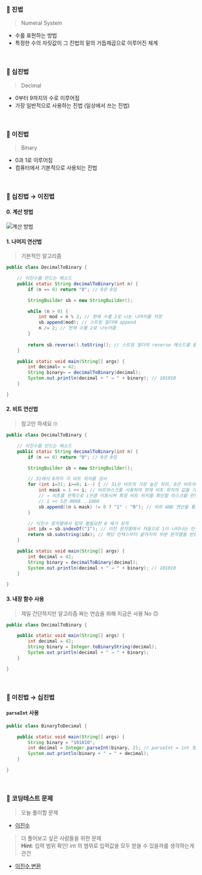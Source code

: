 ### 📌 진법
> Numeral System
* 수를 표현하는 방법
* 특정한 수의 자릿값이 그 진법의 밑의 거듭제곱으로 이루어진 체계
<br>

### 📌 십진법
> Decimal
* 0부터 9까지의 수로 이루어짐
* 가장 일반적으로 사용하는 진법 (일상에서 쓰는 진법)
<br>

### 📌 이진법
> Binary
* 0과 1로 이루어짐
* 컴퓨터에서 기본적으로 사용되는 진법
<br>

### 📌 십진법 → 이진법
#### 0. 계산 방법
![계산 방법](https://search.pstatic.net/common/?src=http%3A%2F%2Fblogfiles.naver.net%2F20151107_22%2Fjuyoung_g_1446870131155fRY8H_JPEG%2F2%25C1%25F8%25B9%25FD.JPG&type=sc960_832)
#### 1. 나머지 연산법
> 기본적인 알고리즘
```java
public class DecimalToBinary {

    // 이진수를 만드는 메소드
    public static String decimalToBinary(int n) {
        if (n == 0) return "0"; // 0은 0임

        StringBuilder sb = new StringBuilder();

        while (n > 0) {
            int mod = n % 2; // 현재 수를 2로 나눈 나머지를 저장
            sb.append(mod); // 스트링 빌더에 append
            n /= 2; // 현재 수를 2로 나누어줌
        }
        
        return sb.reverse().toString(); // 스트링 빌더의 reverse 메소드를 활용 (현재 빌더에 있는 값을 거꾸로 변환해줌)
    }

    public static void main(String[] args) {
        int decimal= = 42;
        String binary= = decimalToBinary(decimal);
        System.out.println(decimal + " → " + binary); // 101010
    }

}
```

#### 2. 비트 연산법
> 참고만 하세요 🙄
```java
public class DecimalToBinary {

    // 이진수를 만드는 메소드
    public static String decimalToBinary(int n) {
        if (n == 0) return "0"; // 0은 0임

        StringBuilder sb = new StringBuilder();

        // 31에서 0까지 각 비트 위치를 검사
        for (int i=31; i>=0; i--) { // 31은 비트의 가장 높은 자리, 0은 비트의 가장 낮은 자리
            int mask = 1 << i; // 비트마스크를 사용하여 현재 비트 위치의 값을 가져옴
            // → 비트를 왼쪽으로 i만큼 이동시켜 특정 비트 위치를 확인할 마스크를 만드는 것
            // 1 << 3은 0000...1000
            sb.append((n & mask) != 0 ? "1" : "0"); // 비트 AND 연산을 통해 n의 i번째 비트가 1인지 검사
        }

        // 이진수 문자열에서 앞의 불필요한 0 제거 로직
        int idx = sb.indexOf("1"); // 이진 문자열에서 처음으로 1이 나타나는 인덱스를 찾는 메소드
        return sb.substring(idx); // 해당 인덱스부터 끝까지의 부분 문자열을 반환
    }

    public static void main(String[] args) {
        int decimal = 42;
        String binary = decimalToBinary(decimal);
        System.out.println(decimal + " → " + binary); // 101010
    }

}
```
#### 3. 내장 함수 사용
> 제일 간단하지만 알고리즘 짜는 연습을 위해 지금은 사용 No 🙃
```java
public class DecimalToBinary {

    public static void main(String[] args) {
        int decimal = 42;
        String binary = Integer.toBinaryString(decimal);
        System.out.println(decimal + " → " + binary);
    }

}
```
<br>

### 📌 이진법 → 십진법
#### `parseInt` 사용
```java
public class BinaryToDecimal {

    public static void main(String[] args) {
        String binary = "101010";
        int decimal = Integer.parseInt(binary, 2); // parseInt = int 형으로 변환, 2 = 이진수로 변환
        System.out.println(binary + " → " + decimal);
    }

}
```
<br>

### 👀 코딩테스트 문제
> 오늘 풀이할 문제
- [이진수](https://www.acmicpc.net/problem/3460)
> 더 풀어보고 싶은 사람들을 위한 문제<br>
> **Hint**: 입력 범위 확인! int 의 범위로 입력값을 모두 받을 수 있을까를 생각하는게 관건
- [이진수 변환](https://www.acmicpc.net/problem/10829)

